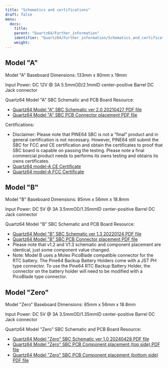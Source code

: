 ```yaml
---
title: "Schematics and certifications"
draft: false
menu:
  docs:
    title:
    parent: "Quartz64/Further_information"
    identifier: "Quartz64/Further_information/Schematics_and_certifications"
    weight: 
---
```


## Model "A"

Model "A" Baseboard Dimensions: 133mm x 80mm x 19mm

Input Power: DC 12V @ 3A 5.5mmOD/2.1mmID center-positive Barrel DC Jack connector

Quartz64 Model "A" SBC Schematic and PCB Board Resource:

* [Quartz64 Model "A" SBC Schematic ver 2.0 20210427 PDF file](https://files.pine64.org/doc/quartz64/Quartz64_model-A_schematic_v2.0_20210427.pdf)
* [Quartz64 Model "A" SBC PCB Connector placement PDF file](https://files.pine64.org/doc/quartz64/Quartz64_model-A_V2.0_connector_placement.pdf)

Certifications:

* Disclaimer: Please note that PINE64 SBC is not a "final" product and in general certification is not necessary. However, PINE64 still submit the SBC for FCC and CE certification and obtain the certificates to proof that SBC board is capable on passing the testing. Please note a final commercial product needs to performs its owns testing and obtains its owns certificates.
* [Quartz64 model-A CE Certificate](https://files.pine64.org/doc/cert/Quartz64%20Model-A%20CE%20certification-S21051101701001.pdf)
* [Quartz64 model-A FCC Certificate](https://files.pine64.org/doc/cert/Quartz64%20Model-A%20FCC%20certification-S21051101702001.pdf)

## Model "B"

Model "B" Baseboard Dimensions: 85mm x 56mm x 18.8mm

Input Power: DC 5V @ 3A 3.5mmOD/1.35mmID center-positive Barrel DC Jack connector

Quartz64 Model "B" SBC Schematic and PCB Board Resource:

* [Quartz64 Model "B" SBC Schematic ver 1.3 20220124 PDF file](https://files.pine64.org/doc/quartz64/Quartz64_model-B_Schematic-V1.3_20220124.pdf)
* [Quartz64 Model "B" SBC PCB Connector placement PDF file](https://files.pine64.org/doc/quartz64/Quartz64_model-B_PCB_Components_Placement-V1.2_20211014.pdf)
* Please note that v1.2 and V1.3 schematic and component placement are identical, just some component value changed.
* Note: Model B uses a Molex PicoBlade compatible connector for the RTC battery. The Pine64 Backup Battery Holders come with a JST PH type connector. To use the Pine64 RTC Backup Battery Holder, the connector on the battery holder will need to be modified with a PicoBlade type connector.

## Model "Zero"

Model "Zero" Baseboard Dimensions: 85mm x 56mm x 18.8mm

Input Power: DC 5V @ 3A 3.5mmOD/1.35mmID center-positive Barrel DC Jack connector

Quartz64 Model "Zero" SBC Schematic and PCB Board Resource:

* [Quartz64 Model "Zero" SBC Schematic ver 1.0 20240428 PDF file](https://files.pine64.org/doc/quartz64/Quartz64-ZERO_Schematic_v01_20240428.pdf)
* [Quartz64 Model "Zero" SBC PCB Component placement (top side) PDF file](https://files.pine64.org/doc/quartz64/Quartz64-ZERO_Component_Placement_Top_v01_20240428.pdf)
* [Quartz64 Model "Zero" SBC PCB Component placement (bottom side) PDF file](https://files.pine64.org/doc/quartz64/Quartz64-ZERO_Component_Placement_Bottom_v01_20240428.pdf)
